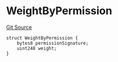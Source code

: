 # WeightByPermission
[Git Source](https://github.com/llama-community/vertex-v1/blob/7aa68098b2ce738ab9dd3c6970d253d02689b4d9/src/utils/Structs.sol)


```solidity
struct WeightByPermission {
    bytes8 permissionSignature;
    uint248 weight;
}
```

